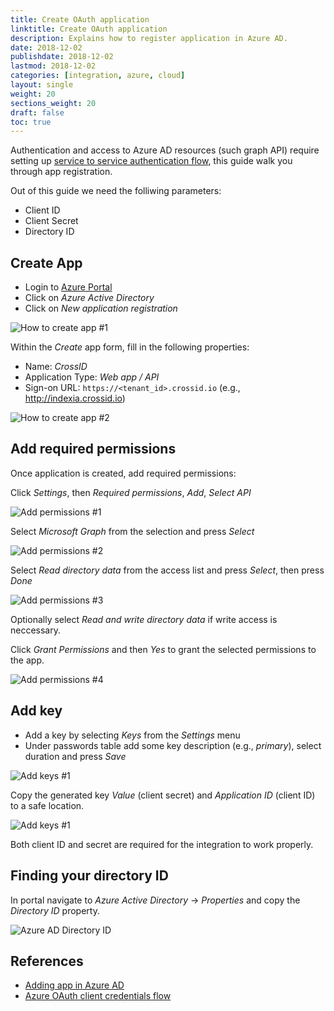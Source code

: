 ```yaml
---
title: Create OAuth application
linktitle: Create OAuth application
description: Explains how to register application in Azure AD.
date: 2018-12-02
publishdate: 2018-12-02
lastmod: 2018-12-02
categories: [integration, azure, cloud]
layout: single
weight: 20
sections_weight: 20
draft: false
toc: true
---
```


Authentication and access to Azure AD resources (such graph API) require setting up [service to service authentication flow](https://docs.microsoft.com/en-us/azure/active-directory/develop/v1-oauth2-client-creds-grant-flow), this guide walk you through app registration.

Out of this guide we need the folliwing parameters:

- Client ID
- Client Secret
- Directory ID

## Create App

- Login to [Azure Portal](https://portal.azure.com)
- Click on _Azure Active Directory_
- Click on _New application registration_

![How to create app #1](/sshots/azure_ad_reg_app/azure-ad-reg-app-1.png)

Within the _Create_ app form, fill in the following properties:

- Name: _CrossID_
- Application Type: _Web app / API_
- Sign-on URL: `https://<tenant_id>.crossid.io`  (e.g., http://indexia.crossid.io)

![How to create app #2](/sshots/azure_ad_reg_app/azure-ad-reg-app-2.png)


## Add required permissions

Once application is created, add required permissions:

Click _Settings_, then _Required permissions_, _Add_, _Select API_

![Add permissions #1](/sshots/azure_ad_reg_app/azure-ad-reg-app-3.png)

Select _Microsoft Graph_ from the selection and press _Select_

![Add permissions #2](/sshots/azure_ad_reg_app/azure-ad-reg-app-4.png)


Select _Read directory data_ from the access list and press _Select_, then press _Done_

![Add permissions #3](/sshots/azure_ad_reg_app/azure-ad-reg-app-5.png)

Optionally select _Read and write directory data_ if write access is neccessary.


Click _Grant Permissions_ and then _Yes_ to grant the selected permissions to the app.

![Add permissions #4](/sshots/azure_ad_reg_app/azure-ad-reg-app-6.png)


## Add key

- Add a key by selecting _Keys_ from the _Settings_ menu
- Under passwords table add some key description (e.g., _primary_), select duration and press _Save_

![Add keys #1](/sshots/azure_ad_reg_app/azure-ad-reg-app-7.png)


Copy the generated key _Value_ (client secret) and _Application ID_ (client ID) to a safe location.

![Add keys #1](/sshots/azure_ad_reg_app/azure-ad-reg-app-8.png)

Both client ID and secret are required for the integration to work properly.


## Finding your directory ID

In portal navigate to _Azure Active Directory_ -> _Properties_ and copy the _Directory ID_ property.

![Azure AD Directory ID](/sshots/azure_ad_reg_app/azure-ad-directoryid.png)


## References

- [Adding app in Azure AD](https://docs.microsoft.com/en-us/azure/active-directory/develop/quickstart-v1-add-azure-ad-app)
- [Azure OAuth client credentials flow](https://docs.microsoft.com/en-us/azure/active-directory/develop/v1-oauth2-client-creds-grant-flow)
